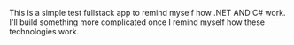 This is a simple test fullstack app to remind myself how .NET AND C# work. I'll build something more complicated once I remind myself how these technologies work.